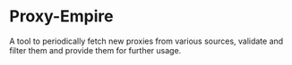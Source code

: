 # Proxy-Empire
A tool to periodically fetch new proxies from various sources, validate and filter them and provide them for further usage.
